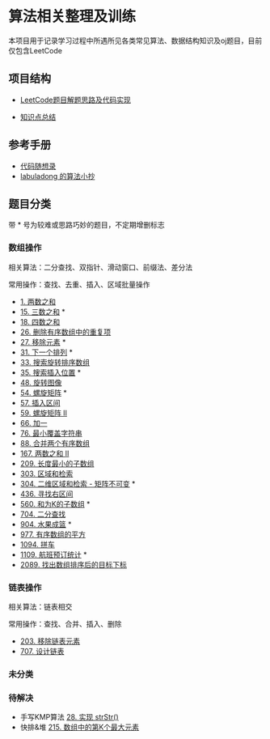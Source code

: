 # 算法相关整理及训练

本项目用于记录学习过程中所遇所见各类常见算法、数据结构知识及oj题目，目前仅包含LeetCode
## 项目结构
 - [LeetCode题目解题思路及代码实现](./leetcode)

 - [知识点总结](./summary)

## 参考手册
 - [代码随想录](https://programmercarl.com/)
 - [labuladong 的算法小抄](https://labuladong.gitee.io/algo/)
## 题目分类
带 * 号为较难或思路巧妙的题目，不定期增删标志
### 数组操作

相关算法：二分查找、双指针、滑动窗口、前缀法、差分法

常用操作：查找、去重、插入、区域批量操作

 - [1. 两数之和](./leetcode/0001-两数之和.md)
 - [15. 三数之和](./leetcode/0015-三数之和.md)  *
 - [18. 四数之和](./leetcode/0018-四数之和.md)
 - [26. 删除有序数组中的重复项](./leetcode/0026-删除有序数组中的重复项.md)
 - [27. 移除元素](./leetcode/0027-移除元素.md)  *
 - [31. 下一个排列](./leetcode/0031-下一个排列.md)  *
 - [33. 搜索旋转排序数组](./leetcode/0033-搜索旋转排序数组.md)
 - [35. 搜索插入位置](./leetcode/0035-搜索插入位置.md)  *
 - [48. 旋转图像](./leetcode/0048-旋转图像.md)
 - [54. 螺旋矩阵](./leetcode/0054-螺旋矩阵.md)  *
 - [57. 插入区间](./leetcode/0057-插入区间.md) 
 - [59. 螺旋矩阵 II](./leetcode/0059-螺旋矩阵&nbsp;II.md)
 - [66. 加一](./leetcode/0066-加一.md)
 - [76. 最小覆盖字符串](./leetcode/0076-最小覆盖字符串.md)
 - [88. 合并两个有序数组](./leetcode/0088-合并两个有序数组.md)
 - [167. 两数之和 II](./leetcode/0167-两数之和&nbsp;II.md)
 - [209. 长度最小的子数组](./leetcode/0209-长度最小的子数组.md)
 - [303. 区域和检索](./leetcode/0303-区域和检索.md)
 - [304. 二维区域和检索 - 矩阵不可变](./leetcode/0304-二维区域和检索.md) *
 - [436. 寻找右区间](./leetcode/0436-寻找右区间.md)
 - [560. 和为K的子数组](./leetcode/0560-和为K的子数组.md) *
 - [704. 二分查找](./leetcode/0704-二分查找.md)
 - [904. 水果成篮](./leetcode/0904-水果成篮.md) *
 - [977. 有序数组的平方](./leetcode/0977-有序数组的平方.md)
 - [1094. 拼车](./leetcode/1094-拼车.md)
 - [1109. 航班预订统计](./leetcode/1109-航班预订统计.md)  *
 - [2089. 找出数组排序后的目标下标](./leetcode/2089-找出数组排序后的目标下标.md)

### 链表操作

相关算法：链表相交

常用操作：查找、合并、插入、删除

 - [203. 移除链表元素](./leetcode/0203-移除链表元素.md)
 - [707. 设计链表](./leetcode/0707-设计链表.md)
### 未分类

### 待解决
 - 手写KMP算法 [28. 实现 strStr()](https://leetcode-cn.com/problems/implement-strstr/)
 - 快排&堆 [215. 数组中的第K个最大元素](https://leetcode-cn.com/problems/kth-largest-element-in-an-array/)
